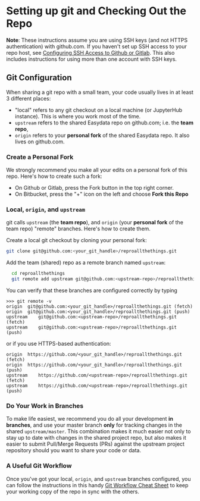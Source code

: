 # Setting up git and Checking Out the Repo

**Note**: These instructions assume you are using SSH keys (and not HTTPS authentication) with github.com. If you haven't set up SSH access to your repo host, see [Configuring SSH Access to Github or Gitlab][git-ssh]. This also includes instructions for using more than one account with SSH keys.

[git-ssh]: https://github.com/hackalog/cookiecutter-easydata/wiki/Configuring-SSH-Access-to-Github-or-GitLab

## Git Configuration
When sharing a git repo with a small team, your code usually lives in at least 3 different places:

* "local" refers to any git checkout on a local machine (or JupyterHub instance). This is where you work most of the time.
* `upstream` refers to the shared Easydata repo on github.com; i.e. the **team repo**,
* `origin` refers to your **personal fork** of the shared Easydata repo. It also lives on github.com.

### Create a Personal Fork

We strongly recommend you make all your edits on a personal fork of this repo. Here's how to create such a fork:

* On Github or Gitlab, press the Fork button in the top right corner.
* On Bitbucket, press the "+" icon on the left and choose **Fork this Repo**

### Local, `origin`, and `upstream`
git calls `upstream` (the **team repo**), and `origin` (your **personal fork** of the team repo) "remote" branches. Here's how to create them.

Create a local git checkout by cloning your personal fork:
```bash
git clone git@github.com:<your_git_handle>/reproallthethings.git
```
Add the team (shared) repo as a remote branch named `upstream`:
```bash
  cd reproallthethings
  git remote add upstream git@github.com:<upstream-repo>/reproallthethings.git
```

You can verify that these branches are configured correctly by typing

```
>>> git remote -v
origin	git@github.com:<your_git_handle>/reproallthethings.git (fetch)
origin	git@github.com:<your_git_handle>/reproallthethings.git (push)
upstream	git@github.com:<upstream-repo>/reproallthethings.git (fetch)
upstream	git@github.com:<upstream-repo>/reproallthethings.git (push)
```
or if you use HTTPS-based authentication:
```
origin	https://github.com/<your_git_handle>/reproallthethings.git (fetch)
origin	https://github.com/<your_git_handle>/reproallthethings.git (push)
upstream	https://github.com/<upstream-repo>/reproallthethings.git (fetch)
upstream	https://github.com/<upstream-repo>/reproallthethings.git (push)
```

### Do Your Work in Branches
To make life easiest, we recommend you do all your development **in branches**, and use your master branch **only** for tracking changes in the shared `upstream/master`. This combination makes it much easier not only to stay up to date with changes in the shared project repo, but also makes it easier to submit Pull/Merge Requests (PRs) against the upstream project repository should you want to share your code or data.

### A Useful Git Workflow
Once you've got your local, `origin`, and `upstream` branches configured, you can follow the instructions in this handy [Git Workflow Cheat Sheet](git-workflow.md) to keep your working copy of the repo in sync with the others.
